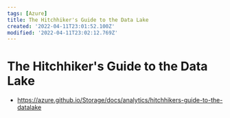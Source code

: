 ```yaml
---
tags: [Azure]
title: The Hitchhiker's Guide to the Data Lake
created: '2022-04-11T23:01:52.100Z'
modified: '2022-04-11T23:02:12.769Z'
---
```


# The Hitchhiker's Guide to the Data Lake

* https://azure.github.io/Storage/docs/analytics/hitchhikers-guide-to-the-datalake
